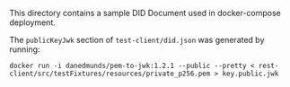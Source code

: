 This directory contains a sample DID Document used in docker-compose deployment.

The `publicKeyJwk` section of `test-client/did.json` was generated by running:

```
docker run -i danedmunds/pem-to-jwk:1.2.1 --public --pretty < rest-client/src/testFixtures/resources/private_p256.pem > key.public.jwk
```

